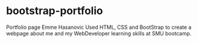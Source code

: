 # bootstrap-portfolio

Portfolio page 
Emme Hasanovic
Used HTML, CSS and BootStrap to create a webpage about me and my WebDeveloper learning skills at SMU bootcamp.
